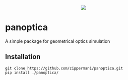 <p align="center">
  <img src="https://github.com/zipperman1/panoptica/blob/main/logo.jpg" />
</p>

# panoptica
A simple package for geometrical optics simulation

## Installation
```
git clone https://github.com/zipperman1/panoptica.git
pip install ./panoptica/
```
